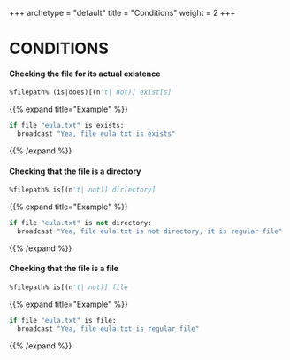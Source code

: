 +++
archetype = "default"
title = "Conditions"
weight = 2
+++
# CONDITIONS
#### Checking the file for its actual existence
```vb
%filepath% (is|does)[(n't| not)] exist[s]
```
{{% expand title="Example" %}}
```vb
if file "eula.txt" is exists:
  broadcast "Yea, file eula.txt is exists"
```
{{% /expand %}}
#### Checking that the file is a directory
```vb
%filepath% is[(n't| not)] dir[ectory]
```
{{% expand title="Example" %}}
```vb
if file "eula.txt" is not directory:
  broadcast "Yea, file eula.txt is not directory, it is regular file"
```
{{% /expand %}}
#### Checking that the file is a file
```vb
%filepath% is[(n't| not)] file
```
{{% expand title="Example" %}}
```vb
if file "eula.txt" is file:
  broadcast "Yea, file eula.txt is regular file"
```
{{% /expand %}}